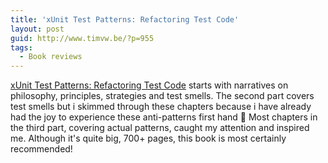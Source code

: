 ```yaml
---
title: 'xUnit Test Patterns: Refactoring Test Code'
layout: post
guid: http://www.timvw.be/?p=955
tags:
  - Book reviews
---
```

[xUnit Test Patterns: Refactoring Test Code](http://www.amazon.com/xUnit-Test-Patterns-Refactoring-Addison-Wesley/dp/0131495054) starts with narratives on philosophy, principles, strategies and test smells. The second part covers test smells but i skimmed through these chapters because i have already had the joy to experience these anti-patterns first hand 🙁 Most chapters in the third part, covering actual patterns, caught my attention and inspired me. Although it's quite big, 700+ pages, this book is most certainly recommended!
